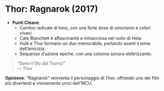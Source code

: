 # Thor: Ragnarok (2017)

- **Punti Chiave**: 
  - Cambio radicale di tono, con una forte dose di umorismo e colori vivaci.
  - Cate Blanchett è affascinante e minacciosa nel ruolo di Hela.
  - Hulk e Thor formano un duo memorabile, portando avanti il tema dell’amicizia.
  - Sequenze d'azione epiche, con una colonna sonora elettrizzante.

> "Sono il Dio del Tuono!"  
> — Thor

**Opinione**: "Ragnarok" reinventa il personaggio di Thor, offrendo uno dei film più divertenti e visivamente unici dell'MCU.
